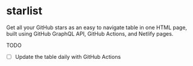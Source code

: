 # starlist
Get all your GitHub stars as an easy to navigate table in one HTML page, built using GitHub GraphQL API, GitHub Actions, and Netlify pages.

TODO

- [ ] Update the table daily with GitHub Actions
